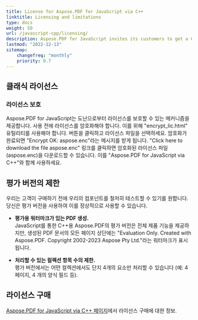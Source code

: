 ```yaml
---
title: License for Aspose.PDF for JavaScript via C++
linktitle: Licensing and limitations
type: docs
weight: 50
url: /javascript-cpp/licensing/
description: Aspose.PDF for JavaScript invites its customers to get a Classic license and Metered License. As well as use a limited license to better explore the product.
lastmod: "2022-12-13"
sitemap:
    changefreq: "monthly"
    priority: 0.7
---
```

## 클래식 라이선스

### 라이선스 보호

Aspose.PDF for JavaScript는 도난으로부터 라이선스를 보호할 수 있는 메커니즘을 제공합니다. 사용 전에 라이선스를 암호화해야 합니다. 이를 위해 "encrypt_lic.html" 유틸리티를 사용해야 합니다. 버튼을 클릭하고 라이선스 파일을 선택하세요. 암호화가 완료되면 "Encrypt OK: aspose.enc"라는 메시지를 받게 됩니다. "Click here to download the file aspose.enc" 링크를 클릭하면 암호화된 라이선스 파일(aspose.enc)을 다운로드할 수 있습니다. 이를 "Aspose.PDF for JavaScript via C++"와 함께 사용하세요.

## 평가 버전의 제한

우리는 고객이 구매하기 전에 우리의 컴포넌트를 철저히 테스트할 수 있기를 원합니다.
 당신은 평가 버전을 사용하여 이를 정상적으로 사용할 수 있습니다.

- **평가용 워터마크가 있는 PDF 생성.**  
JavaScript를 통한 C++용 Aspose.PDF의 평가 버전은 전체 제품 기능을 제공하지만, 생성된 PDF 문서의 모든 페이지 상단에는 "Evaluation Only. Created with Aspose.PDF. Copyright 2002-2023 Aspose Pty Ltd."라는 워터마크가 표시됩니다.

- **처리할 수 있는 컬렉션 항목 수의 제한.**  
평가 버전에서는 어떤 컬렉션에서도 단지 4개의 요소만 처리할 수 있습니다 (예: 4 페이지, 4 개의 양식 필드 등).

## 라이선스 구매

[Aspose.PDF for JavaScript via C++ 페이지](https://products.aspose.com/pdf/javascript-cpp/)에서 라이선스 구매에 대한 정보.